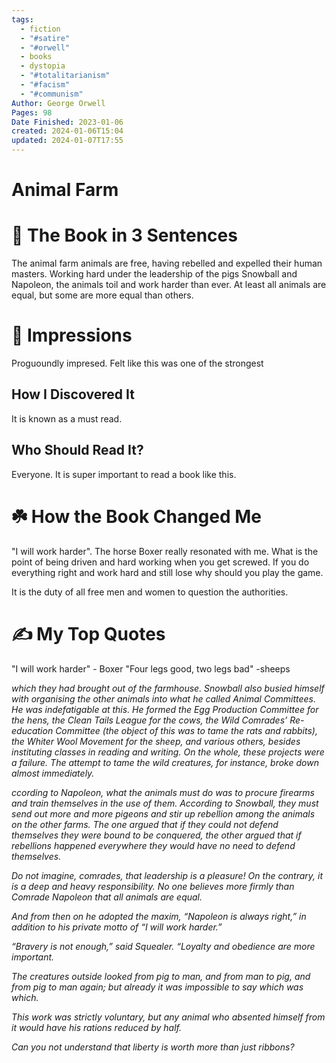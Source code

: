 ```yaml
---
tags:
  - fiction
  - "#satire"
  - "#orwell"
  - books
  - dystopia
  - "#totalitarianism"
  - "#facism"
  - "#communism"
Author: George Orwell
Pages: 98
Date Finished: 2023-01-06
created: 2024-01-06T15:04
updated: 2024-01-07T17:55
---
```

# Animal Farm


# 🚀 The Book in 3 Sentences

The animal farm animals are free, having rebelled and expelled their human masters. Working hard under the leadership of the pigs Snowball and Napoleon, the animals toil and work harder than ever. At least all animals are equal, but some are more equal than others.
# 🎨 Impressions
Proguoundly impresed. Felt like this was one of the strongest 

## How I Discovered It
It is known as a must read. 

## Who Should Read It?
Everyone. It is super important to read a book like this. 

# ☘️ How the Book Changed Me
"I will work harder". The horse Boxer really resonated with me. What is the point of being driven and hard working when you get screwed. If you do everything right and work hard and still lose why should you play the game. 

It is the duty of all free men and women to question the authorities. 

# ✍️ My Top  Quotes
"I will work harder" - Boxer
"Four legs good, two legs bad" -sheeps

*which they had brought out of the farmhouse. Snowball also busied himself with organising the other animals into what he called Animal Committees. He was indefatigable at this. He formed the Egg Production Committee for the hens, the Clean Tails League for the cows, the Wild Comrades’ Re-education Committee (the object of this was to tame the rats and rabbits), the Whiter Wool Movement for the sheep, and various others, besides instituting classes in reading and writing. On the whole, these projects were a failure. The attempt to tame the wild creatures, for instance, broke down almost immediately.*

*ccording to Napoleon, what the animals must do was to procure firearms and train themselves in the use of them. According to Snowball, they must send out more and more pigeons and stir up rebellion among the animals on the other farms. The one argued that if they could not defend themselves they were bound to be conquered, the other argued that if rebellions happened everywhere they would have no need to defend themselves.*

*Do not imagine, comrades, that leadership is a pleasure! On the contrary, it is a deep and heavy responsibility. No one believes more firmly than Comrade Napoleon that all animals are equal.*

*And from then on he adopted the maxim, “Napoleon is always right,” in addition to his private motto of “I will work harder.”*

*“Bravery is not enough,” said Squealer. “Loyalty and obedience are more important.*

*The creatures outside looked from pig to man, and from man to pig, and from pig to man again; but already it was impossible to say which was which.*

*This work was strictly voluntary, but any animal who absented himself from it would have his rations reduced by half.*

*Can you not understand that liberty is worth more than just ribbons?*
